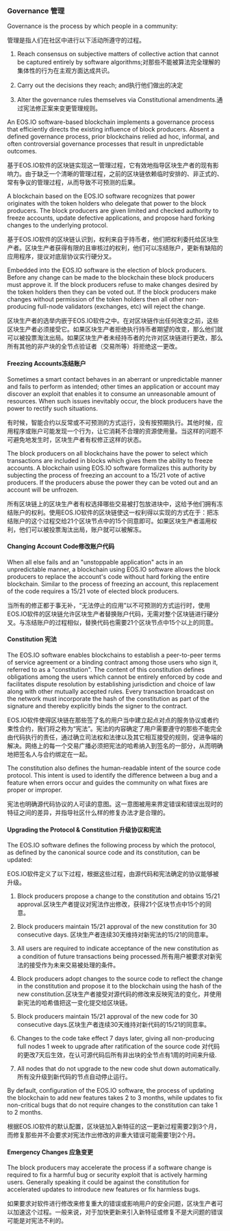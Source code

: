 ### Governance 管理

Governance is the process by which people in a community:

管理是指人们在社区中进行以下活动所遵守的过程。

1. Reach consensus on subjective matters of collective action that cannot be captured entirely by software algorithms;对那些不能被算法完全理解的集体性的行为在主观方面达成共识。

2. Carry out the decisions they reach; and执行他们做出的决定

3. Alter the governance rules themselves via Constitutional amendments.通过宪法修正案来变更管理规则。

An EOS.IO software-based blockchain implements a governance process that efficiently directs the existing influence of block producers. Absent a defined governance process, prior blockchains relied ad hoc, informal, and often controversial governance processes that result in unpredictable outcomes.

基于EOS.IO软件的区块链实现这一管理过程，它有效地指导区块生产者的现有影响力。由于缺乏一个清晰的管理过程，之前的区块链依赖临时安排的、非正式的、常有争议的管理过程，从而导致不可预测的后果。

A blockchain based on the EOS.IO software recognizes that power originates with the token holders who delegate that power to the block producers. The block producers are given limited and checked authority to freeze accounts, update defective applications, and propose hard forking changes to the underlying protocol.

基于EOS.IO软件的区块链认识到，权利来自于持币者，他们把权利委托给区块生产者。区块生产者获得有限的且审核过的权利，他们可以冻结账户，更新有缺陷的应用程序，提议对底层协议实行硬分叉。

Embedded into the EOS.IO software is the election of block producers. Before any change can be made to the blockchain these block producers must approve it. If the block producers refuse to make changes desired by the token holders then they can be voted out. If the block producers make changes without permission of the token holders then all other non-producing full-node validators (exchanges, etc) will reject the change.

区块生产者的选举内嵌于EOS.IO软件之中。在对区块链作出任何改变之前，这些区块生产者必须接受它。如果区块生产者拒绝执行持币者期望的改变，那么他们就可以被投票淘汰出局。如果区块生产者未经持币者的允许对区块链进行更改，那么所有其他的非产块的全节点验证者（交易所等）将拒绝这一更改。

#### Freezing Accounts冻结账户

Sometimes a smart contact behaves in an aberrant or unpredictable manner and fails to perform as intended; other times an application or account may discover an exploit that enables it to consume an unreasonable amount of resources. When such issues inevitably occur, the block producers have the power to rectify such situations.

有时候，智能合约以反常或不可预测的方式运行，没有按预期执行。其他时候，应用程序或账户可能发现一个行为，让它消耗不合理的资源使用量。当这样的问题不可避免地发生时，区块生产者有权修正这样的状态。

The block producers on all blockchains have the power to select which transactions are included in blocks which gives them the ability to freeze accounts. A blockchain using EOS.IO software formalizes this authority by subjecting the process of freezing an account to a 15/21 vote of active producers. If the producers abuse the power they can be voted out and an account will be unfrozen.

所有区块链上的区块生产者有权选择哪些交易被打包放进块中，这给予他们拥有冻结账户的权利。使用EOS.IO软件的区块链使这一权利得以实现的方式在于：把冻结账户的这个过程交给21个区块节点中的15个同意即可。如果区块生产者滥用权利，他们可以被投票淘汰出局，账户就可以被解冻。

#### Changing Account Code修改账户代码

When all else fails and an "unstoppable application" acts in an unpredictable manner, a blockchain using EOS.IO software allows the block producers to replace the account's code without hard forking the entire blockchain. Similar to the process of freezing an account, this replacement of the code requires a 15/21 vote of elected block producers.

当所有的修正都于事无补，“无法停止的应用”以不可预测的方式运行时，使用EOS.IO软件的区块链允许区块生产者替换账户代码，无需对整个区块链进行硬分叉。与冻结账户的过程相似，替换代码也需要21个区块节点中15个以上的同意。

#### Constitution 宪法

The EOS.IO software enables blockchains to establish a peer-to-peer terms of service agreement or a binding contract among those users who sign it, referred to as a "constitution". The content of this constitution defines obligations among the users which cannot be entirely enforced by code and facilitates dispute resolution by establishing jurisdiction and choice of law along with other mutually accepted rules. Every transaction broadcast on the network must incorporate the hash of the constitution as part of the signature and thereby explicitly binds the signer to the contract.

EOS.IO软件使得区块链在那些签了名的用户当中建立起点对点的服务协议或者约束性合约，我们将之称为“宪法”。宪法的内容确定了用户需要遵守的那些不能完全由代码执行的责任，通过确立司法权和法律以及其它相互接受的规则，促进争端的解决。网络上的每一个交易广播必须把宪法的哈希纳入到签名的一部分，从而明确地把签名人与合约绑定在一起。

The constitution also defines the human-readable intent of the source code protocol. This intent is used to identify the difference between a bug and a feature when errors occur and guides the community on what fixes are proper or improper.

宪法也明确源代码协议的人可读的意图。这一意图被用来界定错误和错误出现时的特征之间的差异，并指导社区什么样的修复办法才是合理的。

#### Upgrading the Protocol & Constitution 升级协议和宪法

The EOS.IO software defines the following process by which the protocol, as defined by the canonical source code and its constitution, can be updated:

EOS.IO软件定义了以下过程，根据这些过程，由源代码和宪法确定的协议能够被升级。

1. Block producers propose a change to the constitution and obtains 15/21 approval.区块生产者提议对宪法作出修改，获得21个区块节点中15个的同意。

2. Block producers maintain 15/21 approval of the new constitution for 30 consecutive days. 区块生产者连续30天维持对新宪法的15/21的同意率。

3. All users are required to indicate acceptance of the new constitution as a condition of future transactions being processed.所有用户被要求对新宪法的接受作为未来交易被处理的条件。

4. Block producers adopt changes to the source code to reflect the change in the constitution and propose it to the blockchain using the hash of the new constitution.区块生产者接受对源代码的修改来反映宪法的变化，并使用新宪法的哈希值把这一变化提交给区块链。

5. Block producers maintain 15/21 approval of the new code for 30 consecutive days.区块生产者连续30天维持对新代码的15/21的同意率。

6. Changes to the code take effect 7 days later, giving all non-producing full nodes 1 week to upgrade after ratification of the source code 对代码的更改7天后生效，在认可源代码后所有非出块的全节点有1周的时间来升级.

7. All nodes that do not upgrade to the new code shut down automatically. 所有没升级到新代码的节点自动停止运行。

By default, configuration of the EOS.IO software, the process of updating the blockchain to add new features takes 2 to 3 months, while updates to fix non-critical bugs that do not require changes to the constitution can take 1 to 2 months.

根据EOS.IO软件的默认配置，区块链加入新特征的这一更新过程需要2到3个月，而修复那些并不会要求对宪法作出修改的非重大错误可能需要1到2个月。

#### Emergency Changes 应急变更

The block producers may accelerate the process if a software change is required to fix a harmful bug or security exploit that is actively harming users. Generally speaking it could be against the constitution for accelerated updates to introduce new features or fix harmless bugs.

如果要求对软件进行修改来修复重大的错误或影响用户的安全问题，区块生产者可以加速这个过程。一般来说，对于加快更新来引入新特征或修复不是大问题的错误可能是对宪法不利的。

